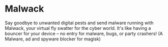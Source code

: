 # Malwack
Say goodbye to unwanted digital pests and send malware running with Malwack, your virtual fly swatter for the cyber world. It's like having a bouncer for your device – no entry for malware, bugs, or party crashers! (A Malware, ad and spyware blocker for magisk)
